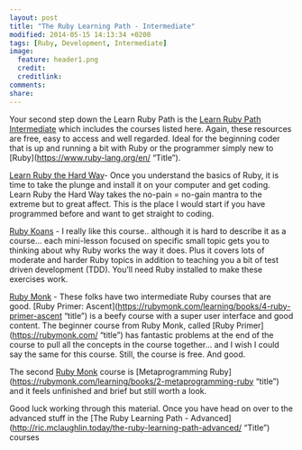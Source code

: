 ```yaml
---
layout: post
title: "The Ruby Learning Path - Intermediate"
modified: 2014-05-15 14:13:34 +0200
tags: [Ruby, Development, Intermediate]
image:
  feature: header1.png
  credit: 
  creditlink: 
comments: 
share: 
---
```

Your second step down the Learn Ruby Path is the [Learn Ruby Path Intermediate](http://ric.mclaughlin.today/the-ruby-learning-path-intermediate/) which includes the courses listed here. Again, these resources are free, easy to access and well regarded. Ideal for the beginning coder that is up and running a bit with Ruby or the programmer simply new to [Ruby](https://www.ruby-lang.org/en/ “Title”).

[Learn Ruby the Hard Way](http://ruby.learncodethehardway.org/ "Title" )- Once you understand the basics of Ruby, it is time to take the plunge and install it on your computer and get coding. Learn Ruby the Hard Way takes the no-pain = no-gain mantra to the extreme but to great affect. This is the place I would start if you have programmed before and want to get straight to coding.

[Ruby Koans](http://rubykoans.com "Title") - I really like this course.. although it is hard to describe it as a course… each mini-lesson focused on specific small topic gets you to thinking about why Ruby works the way it does. Plus it covers lots of moderate and harder Ruby topics in addition to teaching you a bit of test driven development (TDD). You’ll need Ruby installed to make these exercises work.

[Ruby Monk](https://rubymonk.com/) - These folks have two intermediate Ruby courses that are good. [Ruby Primer: Ascent](https://rubymonk.com/learning/books/4-ruby-primer-ascent “title”) is a beefy course with a super user interface and good content. The beginner course from Ruby Monk, called [Ruby Primer](https://rubymonk.com/ “title”) has fantastic problems at the end of the course to pull all the concepts in the course together… and I wish I could say the same for this course. Still, the course is free. And good.

The second  [Ruby Monk](https://rubymonk.com/) course is [Metaprogramming Ruby](https://rubymonk.com/learning/books/2-metaprogramming-ruby “title”) and it feels unfinished and brief but still worth a look.



Good luck working through this material. Once you have head on over to the advanced stuff in the [The Ruby Learning Path - Advanced](http://ric.mclaughlin.today/the-ruby-learning-path-advanced/ “Title”) courses
